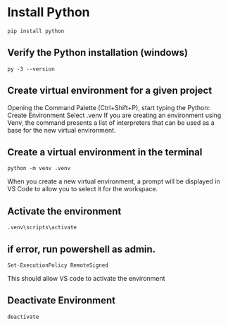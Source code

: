 # Install Python
~~~
pip install python
~~~

## Verify the Python installation (windows)
~~~
py -3 --version
~~~

## Create virtual environment for a given project
Opening the Command Palette (Ctrl+Shift+P), start typing the Python: Create Environment
Select .venv
If you are creating an environment using Venv, the command presents a list of interpreters that can be used as a base for the new virtual environment.

## Create a virtual environment in the terminal
~~~
python -m venv .venv
~~~
When you create a new virtual environment, a prompt will be displayed in VS Code to allow you to select it for the workspace.

## Activate the environment
~~~
.venv\scripts\activate
~~~

## if error, run powershell as admin.
~~~
Set-ExecutionPolicy RemoteSigned
~~~
This should allow VS code to activate the environment

## Deactivate Environment
~~~
deactivate
~~~